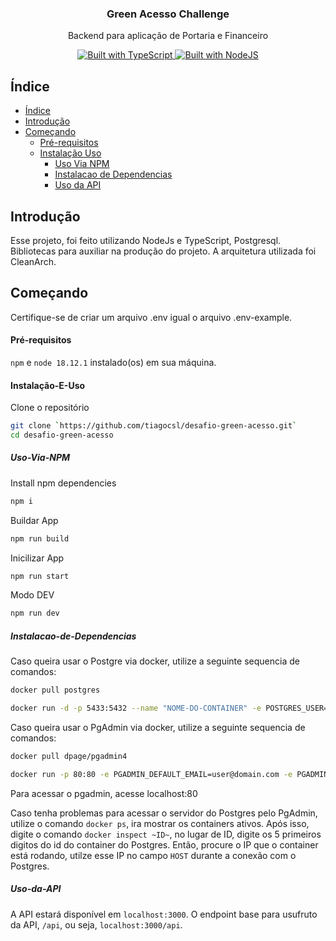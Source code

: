 <p align="center">
  <h3 align="center">Green Acesso Challenge</h3>
  <p align="center">
    Backend para aplicação de Portaria e Financeiro
  </p>
  <p align="center">
    <a href="https://www.typescriptlang.org/">
      <img src="https://img.shields.io/badge/MADE%20WITH-TypeScript-007acc?style=for-the-badge&labelColor=35495d" alt="Built with TypeScript">
    </a>
    <a href="https://nodejs.org/">
      <img src="https://img.shields.io/badge/Node-7ac024?style=for-the-badge&labelColor=35495d" alt="Built with NodeJS">
    </a>
  </p>
</p>

<!-- TABLE OF CONTENTS -->

## Índice

-   [Índice](#Ídice)
-   [Introdução](#Introdução)
-   [Começando](#Começando)
    -   [Pré-requisitos](#Pré-requisitos)
    -   [Instalação Uso](#Instalação-E-Uso)
        -   [Uso Via NPM](#Uso-Via-NPM)
        -   [Instalacao de Dependencias](#Instalacao-de-Dependencias)
        -   [Uso da API](#Uso-da-API)

<!-- ABOUT THE PROJECT -->

## Introdução

Esse projeto, foi feito utilizando NodeJs e TypeScript, Postgresql.
Bibliotecas para auxiliar na produção do projeto.
A arquitetura utilizada foi CleanArch.

## Começando

Certifique-se de criar um arquivo .env igual o arquivo .env-example.

#### Pré-requisitos

`npm` e `node 18.12.1` instalado(os) em sua máquina.

#### Instalação-E-Uso

Clone o repositório

```sh
git clone `https://github.com/tiagocsl/desafio-green-acesso.git`
cd desafio-green-acesso
```

##### Uso-Via-NPM

Install npm dependencies

```sh
npm i
```

Buildar App

```sh
npm run build
```

Inicilizar App

```sh
npm run start
```

Modo DEV

```sh
npm run dev
```

##### Instalacao-de-Dependencias

Caso queira usar o Postgre via docker, utilize a seguinte sequencia de comandos:

```sh
docker pull postgres
```

```sh
docker run -d -p 5433:5432 --name "NOME-DO-CONTAINER" -e POSTGRES_USER="NOME-DO-POSTUSER" -e POSTGRES_PASSWORD="SENHA-DB" --mount src=db-green,dst=/var/lib/postgresql/data postgres
```

Caso queira usar o PgAdmin via docker, utilize a seguinte sequencia de comandos:

```sh
docker pull dpage/pgadmin4
```

```sh
docker run -p 80:80 -e PGADMIN_DEFAULT_EMAIL=user@domain.com -e PGADMIN_DEFAULT_PASSWORD="12345" -d dpage/pgadmin4
```

Para acessar o pgadmin, acesse localhost:80

Caso tenha problemas para acessar o servidor do Postgres pelo PgAdmin, utilize o comando `docker ps`,
ira mostrar os containers ativos.
Após isso, digite o comando `docker inspect ~ID~`, no lugar de ID, digite os 5 primeiros digitos do id do container do Postgres. Então, procure o IP que o container está rodando, utilze esse IP no campo `HOST` durante a conexão com o Postgres.

##### Uso-da-API

A API estará disponível em `localhost:3000`.
O endpoint base para usufruto da API, `/api`, ou seja, `localhost:3000/api`.
